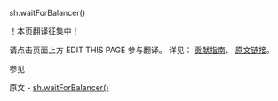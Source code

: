  sh.waitForBalancer()

 ！本页翻译征集中！

请点击页面上方 EDIT THIS PAGE 参与翻译。
详见：
[贡献指南]( https://github.com/JinMuInfo/MongoDB-Manual-zh/blob/master/CONTRIBUTING.md )、
[原文链接](  https://docs.mongodb.com/manual/reference/method/sh.waitForBalancer/  )。

 参见

原文 - [sh.waitForBalancer()]( https://docs.mongodb.com/manual/reference/method/sh.waitForBalancer/ )

